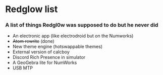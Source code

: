# Redglow list 
### A list of things Redgl0w was supposed to do but he never did

- An electronic app (like electrodroid but on the Numworks)
- ~~Atom rewrite~~ (done)
- New theme engine (hotswappable themes)
- External version of calcboy
- Discord Rich Presence in simulator
- A GeoGebra lite for NumWorks
- USB MTP

